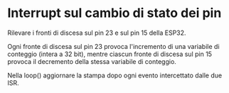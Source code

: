 # Interrupt sul cambio di stato dei pin

Rilevare i fronti di discesa sul pin 23 e sul pin 15 della ESP32. 

Ogni fronte di discesa sul pin 23 provoca l'incremento di una variabile di conteggio (intera a 32 bit), mentre ciascun fronte di discesa sul pin 15 provoca il decremento della stessa variabile di conteggio.

Nella loop() aggiornare la stampa dopo ogni evento intercettato dalle due ISR.
